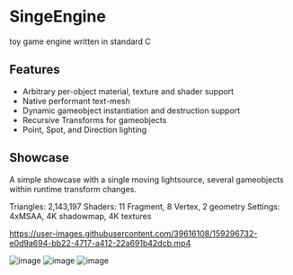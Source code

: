 # SingeEngine
toy game engine written in standard C

## Features
- Arbitrary per-object material, texture and shader support
- Native performant text-mesh
- Dynamic gameobject instantiation and destruction support
- Recursive Transforms for gameobjects
- Point, Spot, and Direction lighting

## Showcase
A simple showcase with a single moving lightsource, several gameobjects within runtime transform changes.  

Triangles: 2,143,197
Shaders: 11 Fragment, 8 Vertex, 2 geometry
Settings: 4xMSAA, 4K shadowmap, 4K textures



https://user-images.githubusercontent.com/39616108/159296732-e0d9a694-bb22-4717-a412-22a691b42dcb.mp4

![image](https://user-images.githubusercontent.com/39616108/159296987-42546536-40b3-41cf-acda-6c8fcd6a2976.png)
![image](https://user-images.githubusercontent.com/39616108/159297981-93227b85-9ccd-400a-8010-cc97b1c58d44.png)
![image](https://user-images.githubusercontent.com/39616108/159297552-cc77f63e-3e28-4855-aab3-7a7d63726c62.png)
